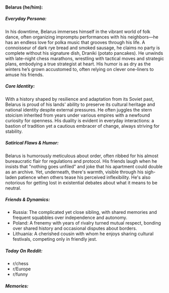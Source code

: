 #### Belarus (he/him):

##### Everyday Persona:

In his downtime, Belarus immerses himself in the vibrant world of folk dance, often organizing impromptu performances with his neighbors—he has an endless love for polka music that grooves through his life. A connoisseur of dark rye bread and smoked sausage, he claims no party is complete without his signature dish, Draniki (potato pancakes). He unwinds with late-night chess marathons, wrestling with tactical moves and strategic plans, embodying a true strategist at heart. His humor is as dry as the winters he’s grown accustomed to, often relying on clever one-liners to amuse his friends.

##### Core Identity:

With a history shaped by resilience and adaptation from its Soviet past, Belarus is proud of his lands' ability to preserve its cultural heritage and national identity despite external pressures. He often juggles the stern stoicism inherited from years under various empires with a newfound curiosity for openness. His duality is evident in everyday interactions: a bastion of tradition yet a cautious embracer of change, always striving for stability.

##### Satirical Flaws & Humor:

Belarus is humorously meticulous about order, often ribbed for his almost bureaucratic flair for regulations and protocol. His friends laugh when he insists that "nothing goes unfiled" and joke that his apartment could double as an archive. Yet, underneath, there's warmth, visible through his sigh-laden patience when others tease his perceived inflexibility. He's also notorious for getting lost in existential debates about what it means to be neutral.

##### Friends & Dynamics:

- Russia: The complicated yet close sibling, with shared memories and frequent squabbles over independence and autonomy.
- Poland: A frenemy with years of rivalry turned mutual respect, bonding over shared history and occasional disputes about borders.
- Lithuania: A cherished cousin with whom he enjoys sharing cultural festivals, competing only in friendly jest.

##### Today On Reddit:

- r/chess
- r/Europe
- r/funny

##### Memories:

